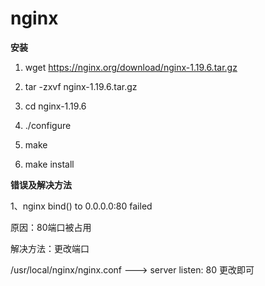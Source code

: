 nginx
=====


**安装**


1. wget https://nginx.org/download/nginx-1.19.6.tar.gz

2. tar -zxvf nginx-1.19.6.tar.gz

3. cd nginx-1.19.6

4. ./configure

5. make

6. make install


**错误及解决方法**

1、nginx bind() to 0.0.0.0:80 failed

原因：80端口被占用

解决方法：更改端口

/usr/local/nginx/nginx.conf  ---> server  listen: 80 更改即可
